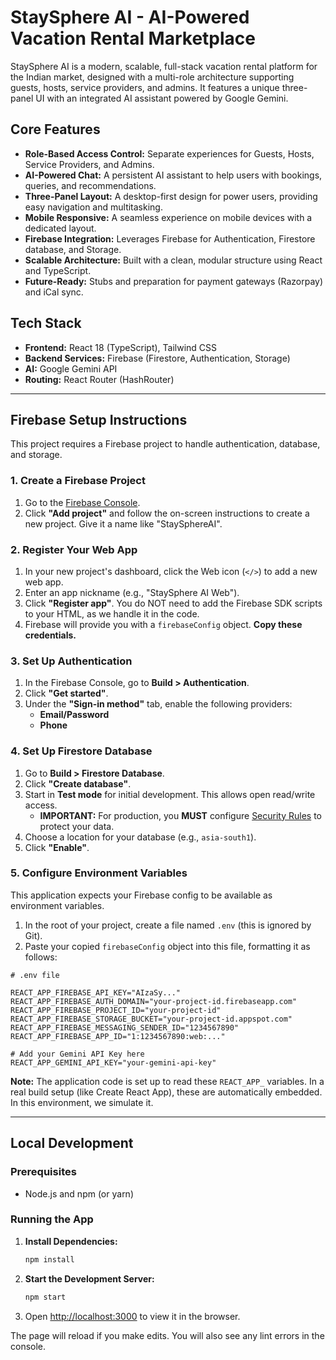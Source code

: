 
# StaySphere AI - AI-Powered Vacation Rental Marketplace

StaySphere AI is a modern, scalable, full-stack vacation rental platform for the Indian market, designed with a multi-role architecture supporting guests, hosts, service providers, and admins. It features a unique three-panel UI with an integrated AI assistant powered by Google Gemini.

## Core Features

- **Role-Based Access Control:** Separate experiences for Guests, Hosts, Service Providers, and Admins.
- **AI-Powered Chat:** A persistent AI assistant to help users with bookings, queries, and recommendations.
- **Three-Panel Layout:** A desktop-first design for power users, providing easy navigation and multitasking.
- **Mobile Responsive:** A seamless experience on mobile devices with a dedicated layout.
- **Firebase Integration:** Leverages Firebase for Authentication, Firestore database, and Storage.
- **Scalable Architecture:** Built with a clean, modular structure using React and TypeScript.
- **Future-Ready:** Stubs and preparation for payment gateways (Razorpay) and iCal sync.

## Tech Stack

- **Frontend:** React 18 (TypeScript), Tailwind CSS
- **Backend Services:** Firebase (Firestore, Authentication, Storage)
- **AI:** Google Gemini API
- **Routing:** React Router (HashRouter)

---

## Firebase Setup Instructions

This project requires a Firebase project to handle authentication, database, and storage.

### 1. Create a Firebase Project

1.  Go to the [Firebase Console](https://console.firebase.google.com/).
2.  Click **"Add project"** and follow the on-screen instructions to create a new project. Give it a name like "StaySphereAI".

### 2. Register Your Web App

1.  In your new project's dashboard, click the Web icon (`</>`) to add a new web app.
2.  Enter an app nickname (e.g., "StaySphere AI Web").
3.  Click **"Register app"**. You do NOT need to add the Firebase SDK scripts to your HTML, as we handle it in the code.
4.  Firebase will provide you with a `firebaseConfig` object. **Copy these credentials.**

### 3. Set Up Authentication

1.  In the Firebase Console, go to **Build > Authentication**.
2.  Click **"Get started"**.
3.  Under the **"Sign-in method"** tab, enable the following providers:
    -   **Email/Password**
    -   **Phone**

### 4. Set Up Firestore Database

1.  Go to **Build > Firestore Database**.
2.  Click **"Create database"**.
3.  Start in **Test mode** for initial development. This allows open read/write access.
    *   **IMPORTANT:** For production, you **MUST** configure [Security Rules](https.firebase.google.com/docs/firestore/security/get-started) to protect your data.
4.  Choose a location for your database (e.g., `asia-south1`).
5.  Click **"Enable"**.

### 5. Configure Environment Variables

This application expects your Firebase config to be available as environment variables.

1.  In the root of your project, create a file named `.env` (this is ignored by Git).
2.  Paste your copied `firebaseConfig` object into this file, formatting it as follows:

```
# .env file

REACT_APP_FIREBASE_API_KEY="AIzaSy..."
REACT_APP_FIREBASE_AUTH_DOMAIN="your-project-id.firebaseapp.com"
REACT_APP_FIREBASE_PROJECT_ID="your-project-id"
REACT_APP_FIREBASE_STORAGE_BUCKET="your-project-id.appspot.com"
REACT_APP_FIREBASE_MESSAGING_SENDER_ID="1234567890"
REACT_APP_FIREBASE_APP_ID="1:1234567890:web:..."

# Add your Gemini API Key here
REACT_APP_GEMINI_API_KEY="your-gemini-api-key"
```

**Note:** The application code is set up to read these `REACT_APP_` variables. In a real build setup (like Create React App), these are automatically embedded. In this environment, we simulate it.

---

## Local Development

### Prerequisites

-   Node.js and npm (or yarn)

### Running the App

1.  **Install Dependencies:**
    ```bash
    npm install
    ```
2.  **Start the Development Server:**
    ```bash
    npm start
    ```
3.  Open [http://localhost:3000](http://localhost:3000) to view it in the browser.

The page will reload if you make edits. You will also see any lint errors in the console.
